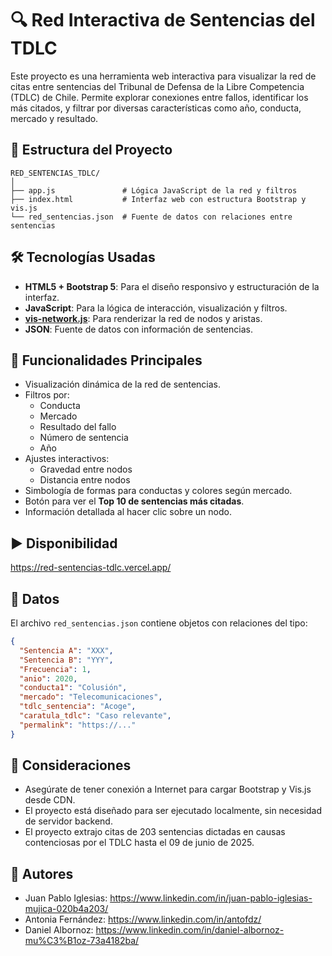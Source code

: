 # 🔍 Red Interactiva de Sentencias del TDLC

Este proyecto es una herramienta web interactiva para visualizar la red de citas entre sentencias del Tribunal de Defensa de la Libre Competencia (TDLC) de Chile. Permite explorar conexiones entre fallos, identificar los más citados, y filtrar por diversas características como año, conducta, mercado y resultado.

## 📁 Estructura del Proyecto

```
RED_SENTENCIAS_TDLC/
│
├── app.js               # Lógica JavaScript de la red y filtros
├── index.html           # Interfaz web con estructura Bootstrap y vis.js
└── red_sentencias.json  # Fuente de datos con relaciones entre sentencias
```

## 🛠️ Tecnologías Usadas

- **HTML5 + Bootstrap 5**: Para el diseño responsivo y estructuración de la interfaz.
- **JavaScript**: Para la lógica de interacción, visualización y filtros.
- **[vis-network.js](https://visjs.github.io/vis-network/)**: Para renderizar la red de nodos y aristas.
- **JSON**: Fuente de datos con información de sentencias.

## 🎯 Funcionalidades Principales

- Visualización dinámica de la red de sentencias.
- Filtros por:
  - Conducta
  - Mercado
  - Resultado del fallo
  - Número de sentencia
  - Año
- Ajustes interactivos:
  - Gravedad entre nodos
  - Distancia entre nodos
- Simbología de formas para conductas y colores según mercado.
- Botón para ver el **Top 10 de sentencias más citadas**.
- Información detallada al hacer clic sobre un nodo.

## ▶️ Disponibilidad

https://red-sentencias-tdlc.vercel.app/


## 🧠 Datos

El archivo `red_sentencias.json` contiene objetos con relaciones del tipo:

```json
{
  "Sentencia A": "XXX",
  "Sentencia B": "YYY",
  "Frecuencia": 1,
  "anio": 2020,
  "conducta1": "Colusión",
  "mercado": "Telecomunicaciones",
  "tdlc_sentencia": "Acoge",
  "caratula_tdlc": "Caso relevante",
  "permalink": "https://..."
}
```

## 📌 Consideraciones

- Asegúrate de tener conexión a Internet para cargar Bootstrap y Vis.js desde CDN.
- El proyecto está diseñado para ser ejecutado localmente, sin necesidad de servidor backend.
- El proyecto extrajo citas de 203 sentencias dictadas en causas contenciosas por el TDLC hasta el 09 de junio de 2025.


## 📄 Autores

- Juan Pablo Iglesias: https://www.linkedin.com/in/juan-pablo-iglesias-mujica-020b4a203/
- Antonia Fernández: https://www.linkedin.com/in/antofdz/
- Daniel Albornoz: https://www.linkedin.com/in/daniel-albornoz-mu%C3%B1oz-73a4182ba/
